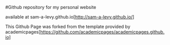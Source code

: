 #Github repository for my personal website

available at sam-a-levy.github.io[http://sam-a-levy.github.io/]

This Github Page was forked from the template provided by academicpages[https://github.com/academicpages/academicpages.github.io]
